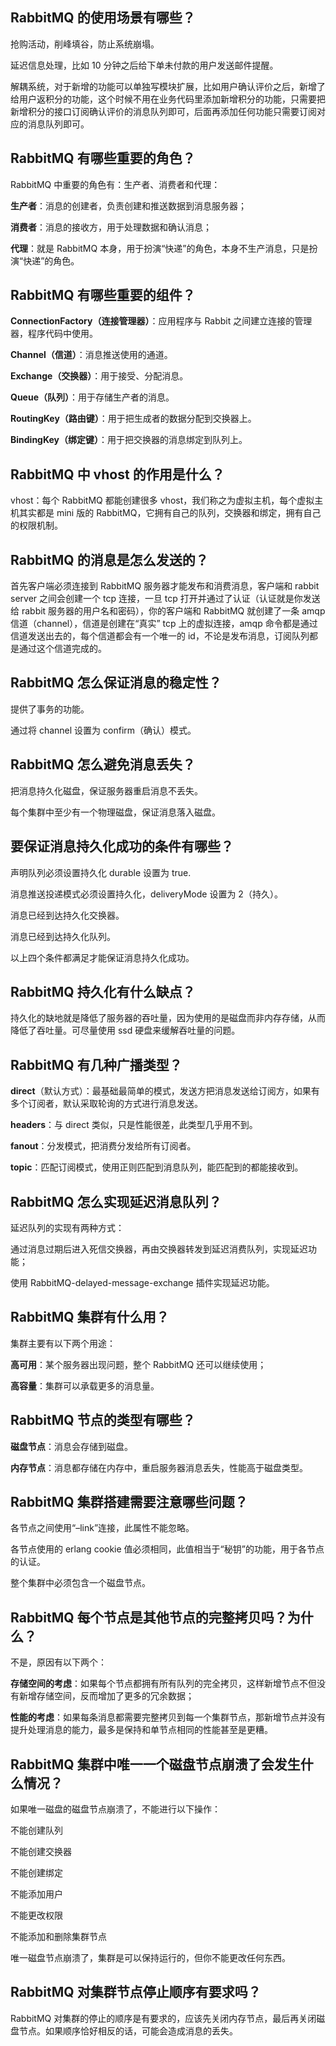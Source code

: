 ## RabbitMQ 的使用场景有哪些？

抢购活动，削峰填谷，防止系统崩塌。

延迟信息处理，比如 10 分钟之后给下单未付款的用户发送邮件提醒。

解耦系统，对于新增的功能可以单独写模块扩展，比如用户确认评价之后，新增了给用户返积分的功能，这个时候不用在业务代码里添加新增积分的功能，只需要把新增积分的接口订阅确认评价的消息队列即可，后面再添加任何功能只需要订阅对应的消息队列即可。

## RabbitMQ 有哪些重要的角色？

RabbitMQ 中重要的角色有：生产者、消费者和代理：

**生产者**：消息的创建者，负责创建和推送数据到消息服务器；

**消费者**：消息的接收方，用于处理数据和确认消息；

**代理**：就是 RabbitMQ 本身，用于扮演“快递”的角色，本身不生产消息，只是扮演“快递”的角色。

## RabbitMQ 有哪些重要的组件？

**ConnectionFactory（连接管理器）**：应用程序与 Rabbit 之间建立连接的管理器，程序代码中使用。

**Channel（信道）**：消息推送使用的通道。

**Exchange（交换器）**：用于接受、分配消息。

**Queue（队列）**：用于存储生产者的消息。

**RoutingKey（路由键）**：用于把生成者的数据分配到交换器上。

**BindingKey（绑定键）**：用于把交换器的消息绑定到队列上。

## RabbitMQ 中 vhost 的作用是什么？

vhost：每个 RabbitMQ 都能创建很多 vhost，我们称之为虚拟主机，每个虚拟主机其实都是 mini 版的 RabbitMQ，它拥有自己的队列，交换器和绑定，拥有自己的权限机制。

## RabbitMQ 的消息是怎么发送的？

首先客户端必须连接到 RabbitMQ 服务器才能发布和消费消息，客户端和 rabbit server 之间会创建一个 tcp 连接，一旦 tcp 打开并通过了认证（认证就是你发送给 rabbit 服务器的用户名和密码），你的客户端和 RabbitMQ 就创建了一条 amqp 信道（channel），信道是创建在“真实” tcp 上的虚拟连接，amqp 命令都是通过信道发送出去的，每个信道都会有一个唯一的 id，不论是发布消息，订阅队列都是通过这个信道完成的。

## RabbitMQ 怎么保证消息的稳定性？

提供了事务的功能。

通过将 channel 设置为 confirm（确认）模式。

## RabbitMQ 怎么避免消息丢失？

把消息持久化磁盘，保证服务器重启消息不丢失。

每个集群中至少有一个物理磁盘，保证消息落入磁盘。

## 要保证消息持久化成功的条件有哪些？

声明队列必须设置持久化 durable 设置为 true.

消息推送投递模式必须设置持久化，deliveryMode 设置为 2（持久）。

消息已经到达持久化交换器。

消息已经到达持久化队列。

以上四个条件都满足才能保证消息持久化成功。

## RabbitMQ 持久化有什么缺点？

持久化的缺地就是降低了服务器的吞吐量，因为使用的是磁盘而非内存存储，从而降低了吞吐量。可尽量使用 ssd 硬盘来缓解吞吐量的问题。

## RabbitMQ 有几种广播类型？

**direct**（默认方式）：最基础最简单的模式，发送方把消息发送给订阅方，如果有多个订阅者，默认采取轮询的方式进行消息发送。

**headers**：与 direct 类似，只是性能很差，此类型几乎用不到。

**fanout**：分发模式，把消费分发给所有订阅者。

**topic**：匹配订阅模式，使用正则匹配到消息队列，能匹配到的都能接收到。

## RabbitMQ 怎么实现延迟消息队列？

延迟队列的实现有两种方式：

通过消息过期后进入死信交换器，再由交换器转发到延迟消费队列，实现延迟功能；

使用 RabbitMQ-delayed-message-exchange 插件实现延迟功能。

## RabbitMQ 集群有什么用？

集群主要有以下两个用途：

**高可用**：某个服务器出现问题，整个 RabbitMQ 还可以继续使用；

**高容量**：集群可以承载更多的消息量。

## RabbitMQ 节点的类型有哪些？

**磁盘节点**：消息会存储到磁盘。

**内存节点**：消息都存储在内存中，重启服务器消息丢失，性能高于磁盘类型。

## RabbitMQ 集群搭建需要注意哪些问题？

各节点之间使用“–link”连接，此属性不能忽略。

各节点使用的 erlang cookie 值必须相同，此值相当于“秘钥”的功能，用于各节点的认证。

整个集群中必须包含一个磁盘节点。

## RabbitMQ 每个节点是其他节点的完整拷贝吗？为什么？

不是，原因有以下两个：

**存储空间的考虑**：如果每个节点都拥有所有队列的完全拷贝，这样新增节点不但没有新增存储空间，反而增加了更多的冗余数据；

**性能的考虑**：如果每条消息都需要完整拷贝到每一个集群节点，那新增节点并没有提升处理消息的能力，最多是保持和单节点相同的性能甚至是更糟。

## RabbitMQ 集群中唯一一个磁盘节点崩溃了会发生什么情况？

如果唯一磁盘的磁盘节点崩溃了，不能进行以下操作：

不能创建队列

不能创建交换器

不能创建绑定

不能添加用户

不能更改权限

不能添加和删除集群节点

唯一磁盘节点崩溃了，集群是可以保持运行的，但你不能更改任何东西。

## RabbitMQ 对集群节点停止顺序有要求吗？

RabbitMQ 对集群的停止的顺序是有要求的，应该先关闭内存节点，最后再关闭磁盘节点。如果顺序恰好相反的话，可能会造成消息的丢失。
